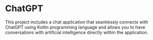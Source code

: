 # ChatGPT
 This project includes a chat application that seamlessly connects with ChatGPT using Kotlin programming language and allows you to have conversations with artificial intelligence directly within the application.
